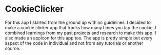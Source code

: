 # CookieClicker

For this app I started from the ground up with no guidelines. I decided to make a cookie clicker app that tracks how many times you tap the cookie. I combined learnings from my past projects and research to make this app. I also made an appIcon for this app too. The app is pretty simple but every aspect of the code in individual and not from any tutorials or another source.
